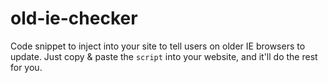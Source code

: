 # old-ie-checker
Code snippet to inject into your site to tell users on older IE browsers to update. Just copy & paste the `script` into your website, and it'll do the rest for you.